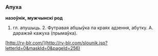 ### Апуха
**назоўнік, мужчынскі род**

1. гл. апушыць. 2. Футравая абшыўка па краях адзення, абутку. А. даражэй кажуха (прымаўка).

<a rel="author">[http://rv-blr.com/](http://rv-blr.com/slounik.jsp?letterId=0&maskId=0&pageId=256)</a>
